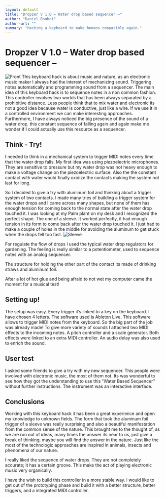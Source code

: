 ```yaml
---
layout: default
title: "Dropzer V 1.0 – Water drop based sequencer –"
author: "Daniel Boubet"
author-url: ""
summary: "Hacking a keyboard to make humans compatible again."
---
```

# Dropzer V 1.0 – Water drop based sequencer –
![Front](dropzer_v1_daniel/splash.png)
This keyboard hack is about music and nature, as an electronic music maker I always had the interest of mechanizing sound. Triggering notes automatically and programming sound from a sequencer. The main idea of this keyboard hack is to sequence notes in a non common fashion. This controller involves two worlds that has been always separated by a prohibitive distance. Less people think that to mix water and electronic its not a good idea because water is conductive, just like a wire. If we use it in a controlled environment we can make interesting approaches. Furthermore, I have always noticed the big presence of the sound of a water drop, this constant sequence of falling again and again make me wonder if I could actually use this resource as a sequencer.


## Think - Try!

I needed to think in a mechanical system to trigger MIDI notes every time that the water drop falls.  My first idea was using piezoelectric microphones. They are sensitive to pressure but my water drop was not heavy enough to make a voltage change on the piezoelectric surface. Also the the constant contact with water would finally oxidize the contacts making the system not last for long. 
 
So I decided to give a try with aluminum foil and thinking about a trigger system of two contacts. I made many tries of building a trigger system for the water drops and I came across many shapes, but none of them has enough tension for coming back to the normal state after the water drop touched it. I was looking at my Palm plant on my desk and I recognized the perfect shape. The one of a sleeve. It worked perfectly, it had enough tension in its form to come back after the water drop touched it. I just had to make a couple of holes in the middle for avoiding the aluminum to get stuck when the drops fell too fast.
![Sleeve](images/hoja_detalle.png)

For regulate the flow of drops I used the typical water drop regulators for gardening. The feeling is really similar to a potentiometer, used to sequence notes with an analog sequencer.

The structure for holding the other part of the contact its made of drinking straws and aluminum foil.

After a lot of hot glue and being afraid to not wet my computer came the moment for a musical test!


## Setting up!
The setup was easy. Every trigger it’s linked to a key on the keyboard. I have chosen 4 letters. The software used is Ableton Live. This software allows to trigger MIDI notes from the keyboard. So the big part of the job was already made! To give more variety of sounds I attached two MIDI effects to the incoming notes. A pitch controller and a scale generator. Both effects were linked to an extra MIDI controller. An audio delay was also used to enrich the sound.


## User test

I asked some friends to give a try with my new sequencer. This people were involved with electronic music, the most of them not. Its was wonderful to see how they got the understanding to use this “Water Based Sequencer” without further instructions. The instrument was an interactive interface.

## Conclusions

Working with this keyboard hack it has been a great experience and open my knowledge to unknown fields. The form that took the aluminum foil trigger of a sleeve was really surprising and also a beautiful manifestation from the common sense of the nature. This brought me to the thought of, as we are run out of ideas, many times the answer its near to us, just give a break of thinking, maybe you will find the answer in the nature. Just like the most of the technologic approaches are inspired in animals, insects and phenomena of our nature.

I really liked the sequence of water drops. They are not completely accurate; it has a certain groove. This make the act of playing electronic music very organically.

I have the wish to build this controller in a more stable way. I would like to get out of the prototyping phase and build it with a better structure, better triggers, and a integrated MIDI controller.


